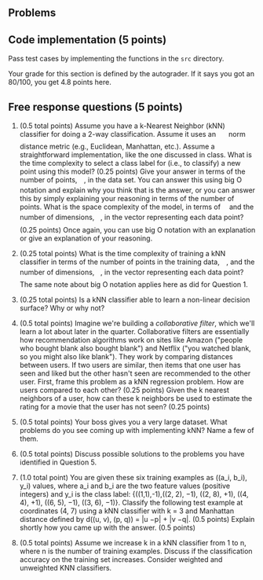 ## Problems

## Code implementation (5 points)
Pass test cases by implementing the functions in the `src` directory.

Your grade for this section is defined by the autograder. If it says you got an 80/100,
you get 4.8 points here.

## Free response questions (5 points)

1. (0.5 total points) Assume you have a k-Nearest Neighbor (kNN) classifier for doing a 2-way classification. Assume it uses an <img src="/tex/09af92d48ab87fa468ebde78082d1091.svg?invert_in_darkmode&sanitize=true&sanitize=true" align=middle width=17.96371994999999pt height=22.465723500000017pt/> norm distance metric (e.g., Euclidean, Manhattan, etc.). Assume a straightforward implementation, like the one discussed in class. What is the time complexity to select a class label for (i.e., to classify) a new point using this model? (0.25 points) Give your answer in terms of the number of points, <img src="/tex/55a049b8f161ae7cfeb0197d75aff967.svg?invert_in_darkmode&sanitize=true&sanitize=true" align=middle width=9.86687624999999pt height=14.15524440000002pt/>, in the data set. You can answer this using big O notation and explain why you think that is the answer, or you can answer this by simply explaining your reasoning in terms of the number of points. What is the space complexity of the model, in terms of <img src="/tex/55a049b8f161ae7cfeb0197d75aff967.svg?invert_in_darkmode&sanitize=true&sanitize=true" align=middle width=9.86687624999999pt height=14.15524440000002pt/> and the number of dimensions, <img src="/tex/2103f85b8b1477f430fc407cad462224.svg?invert_in_darkmode&sanitize=true&sanitize=true" align=middle width=8.55596444999999pt height=22.831056599999986pt/>, in the vector representing each data point? (0.25 points) Once again, you can use big O notation with an explanation or give an explanation of your reasoning. 

2. (0.25 total points) What is the time complexity of training a kNN classifier in terms of the number of points in the training data, <img src="/tex/55a049b8f161ae7cfeb0197d75aff967.svg?invert_in_darkmode&sanitize=true&sanitize=true" align=middle width=9.86687624999999pt height=14.15524440000002pt/>, and the number of dimensions, <img src="/tex/2103f85b8b1477f430fc407cad462224.svg?invert_in_darkmode&sanitize=true&sanitize=true" align=middle width=8.55596444999999pt height=22.831056599999986pt/>, in the vector representing each data point? The same note about big O notation applies here as did for Question 1.

3. (0.25 total points) Is a kNN classifier able to learn a non-linear decision surface? Why or why not? 

4. (0.5 total points) Imagine we're building a *collaborative filter*, which we'll learn a lot about later in the quarter. Collaborative filters are essentially how recommendation algorithms work on sites like Amazon ("people who bought blank also bought blank") and Netflix ("you watched blank, so you might also like blank"). They work by comparing distances between users. If two users are similar, then items that one user has seen and liked but the other hasn't seen are recommended to the other user. First, frame this problem as a kNN regression problem. How are users compared to each other? (0.25 points) Given the k nearest neighbors of a user, how can these k neighbors be used to estimate the rating for a movie that the user has not seen? (0.25 points)

5. (0.5 total points) Your boss gives you a very large dataset. What problems do you see coming up with implementing kNN? Name a few of them.
 
6. (0.5 total points) Discuss possible solutions to the problems you have identified in Question 5.
 
7. (1.0 total point) You are given these six training examples as ((a_i, b_i), y_i) values, where a_i and b_i are the two feature values (positive integers) and y_i is the class label: {((1,1),-1),((2, 2), −1), ((2, 8), +1), ((4, 4), +1), ((6, 5), −1), ((3, 6), −1)}. Classify the following test example at coordinates (4, 7) using a kNN classifier with k = 3 and Manhattan distance defined by d((u, v), (p, q)) = |u −p| + |v −q|. (0.5 points) Explain shortly how you came up with the answer. (0.5 points)
 
8. (0.5 total points) Assume we increase k in a kNN classifier from 1 to n, where n is the number of training examples. Discuss if the classification accuracy on the training set increases. Consider weighted and unweighted KNN classifiers.
